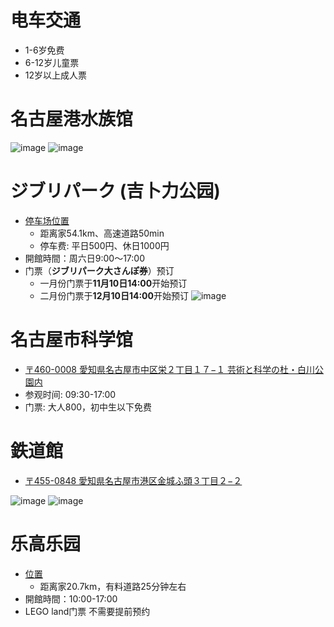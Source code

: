 # 电车交通
- 1-6岁免费
- 6-12岁儿童票
- 12岁以上成人票

# 名古屋港水族馆
![image](https://github.com/user-attachments/assets/efc36ba1-846b-4a06-a30c-f5421fa4fbc1)
![image](https://github.com/user-attachments/assets/e395ef52-6dad-44c4-a789-ee88fec32e66)

# ジブリパーク (吉卜力公园)
- [停车场位置](https://maps.app.goo.gl/AmzWBoDAFSM5QP598)
  - 距离家54.1km、高速道路50min
  - 停车费: 平日500円、休日1000円
- 開館時間：周六日9:00～17:00
- 门票（**ジブリパーク大さんぽ券**）预订
  - 一月份门票于**11月10日14:00**开始预订
  - 二月份门票于**12月10日14:00**开始预订
![image](https://github.com/user-attachments/assets/27a3a593-a5e1-4fc7-b49b-f7a8fe8382d5)


# 名古屋市科学馆
- [〒460-0008 愛知県名古屋市中区栄２丁目１７−１ 芸術と科学の杜・白川公園内](https://maps.app.goo.gl/2rqFzJnL2yNwcvXm9)
- 参观时间: 09:30-17:00
- 门票: 大人800，初中生以下免费

# 鉄道館
- [〒455-0848 愛知県名古屋市港区金城ふ頭３丁目２−２](https://maps.app.goo.gl/AwFZRHwaWiw9uktM9)

![image](https://github.com/user-attachments/assets/7412075c-0c8f-46c3-808d-7cef0724f009)
![image](https://github.com/user-attachments/assets/c8d57c2d-9196-4f90-a935-252210d6cda7)





# 乐高乐园
- [位置](https://maps.app.goo.gl/4wB22q6sTJD7oBQ96)
  - 距离家20.7km，有料道路25分钟左右
- 開館時間：10:00-17:00
- LEGO land门票 不需要提前预约

